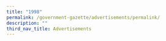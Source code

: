 ```yaml
---
title: "1998"
permalink: /government-gazette/advertisements/permalink/
description: ""
third_nav_title: Advertisements
---
```

